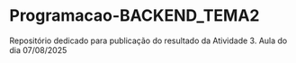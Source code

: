 # Programacao-BACKEND_TEMA2
Repositório dedicado para publicação do resultado da Atividade 3. Aula do dia 07/08/2025

